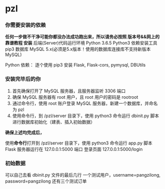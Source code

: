 # pzl
### 你需要安装的依赖
**任何一步做不干净可能你都没办法成功跑出来，所以请务必按照 版本号&&网上的靠谱教程 安装**
后端(Server)代码运行环境 Python 3.6.5
Python3 依赖安装工具 pip3
数据库 MySQL 5.x(必须是5.x版本！使用的数据库连接库不支持新版本 MySQL)

Python 依赖：
逐个使用 pip3 安装 Flask, Flask-cors, pymysql, DBUtils

### 安装完毕后的你
1. 首先确保打开了 MySQL 服务器，且服务器监听 3306 端口
2. 确保 MySQL 服务器有 root 用户，且 root 用户的密码是 rootroot
3. 通过命令行，使用 root 账户登录 MySQL 服务器，新建一个数据库，并命名为 pzl
4. 使用命令行，到 /pzl/server 目录下，使用 python3 命令运行 dbinit.py 脚本进行数据库初始化（建表、插入初始数据）

**确保上述均完成后，**

使用**命令行**打开到 /pzl/server 目录下，使用 python3 命令运行 app.py 脚本
Flask 服务器运行在 127.0.0.1:5000 端口
登录页面 127.0.0.1:5000/login

### 初始数据
可以自己去看 dbinit.py 文件的最后几行
一个测试用户，username=pangzilong, password=pangzilong
还有三个测试订单
